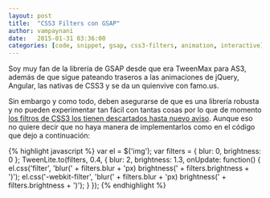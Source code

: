 ```yaml
---
layout: post
title:  "CSS3 Filters con GSAP"
author: vampaynani
date:   2015-01-31 03:36:00
categories: [code, snippet, gsap, css3-filters, animation, interactive]
---
```

Soy muy fan de la librería de GSAP desde que era TweenMax para AS3, además de que sigue pateando traseros a las animaciones de jQuery, Angular, las nativas de CSS3 y se da un quienvive con famo.us.

Sin embargo y como todo, deben asegurarse de que es una librería robusta y no pueden experimentar tan fácil con tantas cosas por lo que de momento [los filtros de CSS3 los tienen descartados hasta nuevo aviso](http://greensock.com/forums/topic/6967-css3-filters-support/). Aunque eso no quiere decir que no haya manera de implementarlos como en el código que dejo a continuación:

{% highlight javascript %}
var el = $('img');
var filters = {
	blur: 0,
	brightness: 0
};
TweenLite.to(filters, 0.4, {
	blur: 2,
	brightness: 1.3,
	onUpdate: function() {
		el.css('filter', 'blur(' + filters.blur + 'px) brightness(' + filters.brightness + ')');
		el.css('-webkit-filter', 'blur(' + filters.blur + 'px) brightness(' + filters.brightness + ')');
	}
});
{% endhighlight %}
